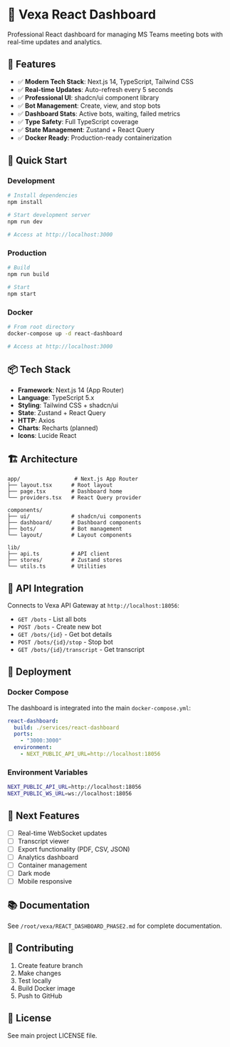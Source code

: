 # 🚀 Vexa React Dashboard

Professional React dashboard for managing MS Teams meeting bots with real-time updates and analytics.

## 🎯 Features

- ✅ **Modern Tech Stack**: Next.js 14, TypeScript, Tailwind CSS
- ✅ **Real-time Updates**: Auto-refresh every 5 seconds
- ✅ **Professional UI**: shadcn/ui component library
- ✅ **Bot Management**: Create, view, and stop bots
- ✅ **Dashboard Stats**: Active bots, waiting, failed metrics
- ✅ **Type Safety**: Full TypeScript coverage
- ✅ **State Management**: Zustand + React Query
- ✅ **Docker Ready**: Production-ready containerization

## 🏃 Quick Start

### Development

```bash
# Install dependencies
npm install

# Start development server
npm run dev

# Access at http://localhost:3000
```

### Production

```bash
# Build
npm run build

# Start
npm start
```

### Docker

```bash
# From root directory
docker-compose up -d react-dashboard

# Access at http://localhost:3000
```

## 📦 Tech Stack

- **Framework**: Next.js 14 (App Router)
- **Language**: TypeScript 5.x
- **Styling**: Tailwind CSS + shadcn/ui
- **State**: Zustand + React Query
- **HTTP**: Axios
- **Charts**: Recharts (planned)
- **Icons**: Lucide React

## 🏗️ Architecture

```
app/                 # Next.js App Router
├── layout.tsx      # Root layout
├── page.tsx        # Dashboard home
└── providers.tsx   # React Query provider

components/
├── ui/             # shadcn/ui components
├── dashboard/      # Dashboard components
├── bots/           # Bot management
└── layout/         # Layout components

lib/
├── api.ts          # API client
├── stores/         # Zustand stores
└── utils.ts        # Utilities
```

## 🔗 API Integration

Connects to Vexa API Gateway at `http://localhost:18056`:

- `GET /bots` - List all bots
- `POST /bots` - Create new bot
- `GET /bots/{id}` - Get bot details
- `POST /bots/{id}/stop` - Stop bot
- `GET /bots/{id}/transcript` - Get transcript

## 🚀 Deployment

### Docker Compose

The dashboard is integrated into the main `docker-compose.yml`:

```yaml
react-dashboard:
  build: ./services/react-dashboard
  ports:
    - "3000:3000"
  environment:
    - NEXT_PUBLIC_API_URL=http://localhost:18056
```

### Environment Variables

```bash
NEXT_PUBLIC_API_URL=http://localhost:18056
NEXT_PUBLIC_WS_URL=ws://localhost:18056
```

## 📝 Next Features

- [ ] Real-time WebSocket updates
- [ ] Transcript viewer
- [ ] Export functionality (PDF, CSV, JSON)
- [ ] Analytics dashboard
- [ ] Container management
- [ ] Dark mode
- [ ] Mobile responsive

## 📚 Documentation

See `/root/vexa/REACT_DASHBOARD_PHASE2.md` for complete documentation.

## 🤝 Contributing

1. Create feature branch
2. Make changes
3. Test locally
4. Build Docker image
5. Push to GitHub

## 📄 License

See main project LICENSE file.
